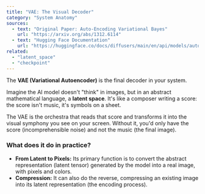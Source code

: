 ```yaml
---
title: "VAE: The Visual Decoder"
category: "System Anatomy"
sources:
  - text: "Original Paper: Auto-Encoding Variational Bayes"
    url: "https://arxiv.org/abs/1312.6114"
  - text: "Hugging Face Documentation"
    url: "https://huggingface.co/docs/diffusers/main/en/api/models/autoencoderkl"
related:
  - "latent_space"
  - "checkpoint"
---
```


The **VAE (Variational Autoencoder)** is the final decoder in your system.

Imagine the AI model doesn't "think" in images, but in an abstract mathematical language, a **latent space**. It's like a composer writing a score: the score isn't music, it's symbols on a sheet.

The VAE is the orchestra that reads that score and transforms it into the visual symphony you see on your screen. Without it, you'd only have the score (incomprehensible noise) and not the music (the final image).

### What does it do in practice?

- **From Latent to Pixels:** Its primary function is to convert the abstract representation (latent tensor) generated by the model into a real image, with pixels and colors.
- **Compression:** It can also do the reverse, compressing an existing image into its latent representation (the encoding process).